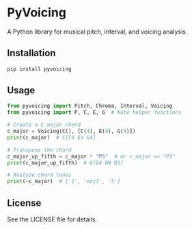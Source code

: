 # PyVoicing

A Python library for musical pitch, interval, and voicing analysis.

## Installation

```bash
pip install pyvoicing
```

## Usage

```python
from pyvoicing import Pitch, Chroma, Interval, Voicing
from pyvoicing import P, C, E, G  # Note helper functions

# Create a C major chord
c_major = Voicing(C(), [C(4), E(4), G(4)])
print(c_major)  # C[C4 E4 G4]

# Transpose the chord
c_major_up_fifth = c_major * "P5"  # or c_major >> "P5"
print(c_major_up_fifth)  # G[G4 B4 D5]

# Analyze chord tones
print(~c_major)  # ['1', 'maj3', '5']
```

## License

See the LICENSE file for details. 